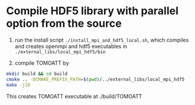 # Compile HDF5 library with parallel option from the source

1. run the install script `./install_mpi_and_hdf5_local.sh`, which compiles and creates openmpi and hdf5 executables in `./external_libs/local_mpi_hdf5/bin`

2. compile TOMOATT by 
``` bash
mkdir build && cd build
cmake .. -DCMAKE_PREFIX_PATH=$(pwd)/../external_libs/local_mpi_hdf5
make -j16
```

This creates TOMOATT executable at ./build/TOMOATT